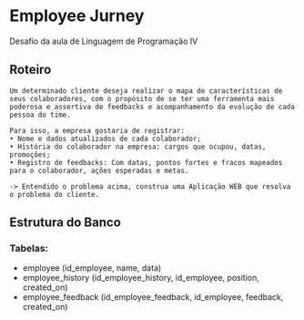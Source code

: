# Employee Jurney

Desafio da aula de Linguagem de Programação IV

## Roteiro 
```
Um determinado cliente deseja realizar o mapa de características de seus colaboradores, com o propósito de se ter uma ferramenta mais poderosa e assertiva de feedbacks e acompanhamento da evolução de cada pessoa do time. 

Para isso, a empresa gostaria de registrar:
• Nome e dados atualizados de cada colaborador;
• História do colaborador na empresa: cargos que ocupou, datas, promoções;
• Registro de feedbacks: Com datas, pontos fortes e fracos mapeados para o colaborador, ações esperadas e metas.

-> Entendido o problema acima, construa uma Aplicação WEB que resolva o problema do cliente. 
```

## Estrutura do Banco

### Tabelas: 
- employee (id_employee, name, data)
- employee_history (id_employee_history, id_employee, position, created_on)
- employee_feedback (id_employee_feedback, id_employee, feedback, created_on)
